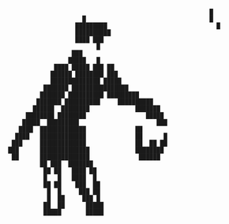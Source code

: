                                                                    █  
                               █                                   █  
                             █████████                               █
                             ██████████                               
                             ████ ███                                 
                                   █                                  
                            ███                                       
                           █████   █                                  
                       ████ █████ ███ ██                              
                      ██████ ████████ ███                             
                      ██████████████ █████                            
                    ███████ ████████████████                          
                   ███████ ██████████ █████████                       
                  ███████ ██████████     ██████████                   
                 ██████  ████████             ███████                 
               ████████ ████████                 █████                
              █████  █████████                      ███               
             ████  █████████████              ██                      
            ████   █████████████              ██      █               
           ███     █████████████              ██  ██ ██               
          ███      ██████████████             ████████                
           ██      ██████████████              ██████                 
                   ██ ███  ███████                                    
                    ██ ██   ████ ██                                   
                    █   █   ████  █                                   
                    ██ ██    ███  ██                                  
                     █  █     ███ ██                                  
                     █  ██     ███ █                                  
                    ██  ██      █████                                 
                    █████       █████                                 

